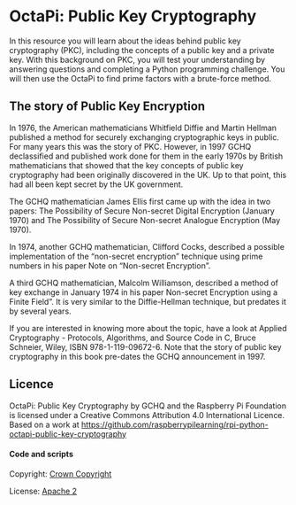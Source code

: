 # OctaPi: Public Key Cryptography
In this resource you will learn about the ideas behind public key cryptography (PKC), including the concepts of a public key and a private key. With this background on PKC, you will test your understanding by answering questions and completing a Python programming challenge. You will then use the OctaPi to find prime factors with a brute-force method.

## The story of Public Key Encryption
In 1976, the American mathematicians Whitfield Diffie and Martin Hellman published a method for securely exchanging cryptographic keys in public. For many years this was the story of PKC. However, in 1997 GCHQ declassified and published work done for them in the early 1970s by British mathematicians that showed that the key concepts of public key cryptography had been originally discovered in the UK. Up to that point, this had all been kept secret by the UK government.

The GCHQ mathematician James Ellis first came up with the idea in two papers: The Possibility of Secure Non-secret Digital Encryption (January 1970) and The Possibility of Secure Non-secret Analogue Encryption (May 1970).

In 1974, another GCHQ mathematician, Clifford Cocks, described a possible implementation of the “non-secret encryption” technique using prime numbers in his paper Note on “Non-secret Encryption”.

A third GCHQ mathematician, Malcolm Williamson, described a method of key exchange in January 1974 in his paper Non-secret Encryption using a Finite Field”. It is very similar to the Diffie-Hellman technique, but predates it by several years.

If you are interested in knowing more about the topic, have a look at Applied Cryptography - Protocols, Algorithms, and Source Code in C, Bruce Schneier, Wiley, ISBN 978-1-119-09672-6. Note that the story of public key cryptography in this book pre-dates the GCHQ announcement in 1997.

## Licence
OctaPi: Public Key Cryptography by GCHQ and the Raspberry Pi Foundation is licensed under a Creative Commons Attribution 4.0 International Licence.
Based on a work at https://github.com/raspberrypilearning/rpi-python-octapi-public-key-cryptography

#### Code and scripts
Copyright: [Crown Copyright](https://www.nationalarchives.gov.uk/information-management/re-using-public-sector-information/uk-government-licensing-framework/crown-copyright/)

License: [Apache 2](https://www.apache.org/licenses/LICENSE-2.0)
